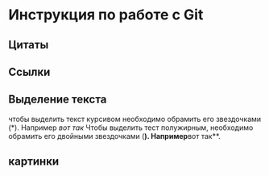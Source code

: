 # Инструкция по работе с Git

## Цитаты

## Ссылки

## Выделение текста
чтобы выделить текст курсивом необходимо обрамить его звездочками (*). Например *вот так*
Чтобы выделить тест полужирным, необходимо обрамить его двойными звездочками (**). Например**вот так**.

## картинки